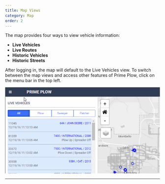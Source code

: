 ```yaml
---
title: Map Views
category: Map
order: 2
---
```


The map provides four ways to view vehicle information:
* **Live Vehicles**
* **Live Routes**
* **Historic Vehicles**
* **Historic Streets**

After logging in, the map will default to the Live Vehicles view. To switch between the map views and access other features of Prime Plow, click on the menu bar in the top left.

![Menu Bar Switch](/img/menu-bar-switch03.gif)

* * *
